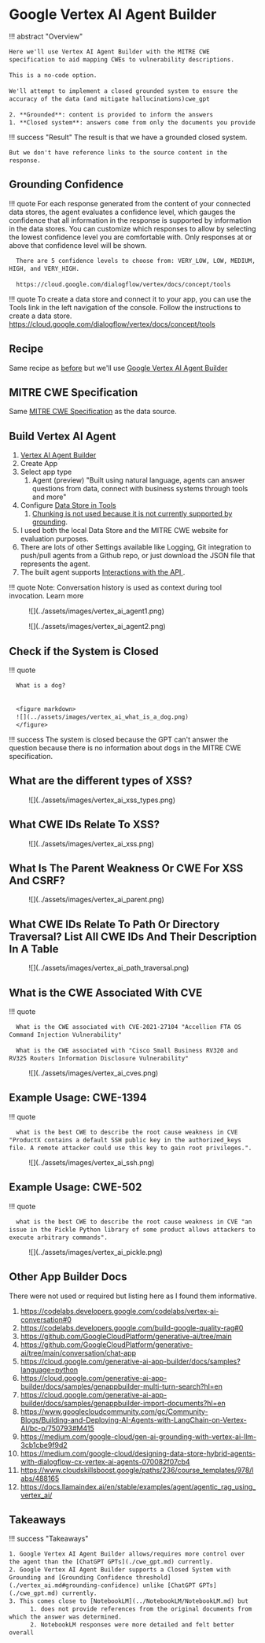 # Google Vertex AI Agent Builder

!!! abstract "Overview"

    Here we'll use Vertex AI Agent Builder with the MITRE CWE specification to aid mapping CWEs to vulnerability descriptions.

    This is a no-code option.

    We'll attempt to implement a closed grounded system to ensure the accuracy of the data (and mitigate hallucinations)cwe_gpt

    2. **Grounded**: content is provided to inform the answers
    1. **Closed system**: answers come from only the documents you provide

!!! success "Result"
    The result is that we have a grounded closed system.

    But we don't have reference links to the source content in the response.


## Grounding Confidence

!!! quote
      For each response generated from the content of your connected data stores, the agent evaluates a confidence level, which gauges the confidence that all information in the response is supported by information in the data stores. You can customize which responses to allow by selecting the lowest confidence level you are comfortable with. Only responses at or above that confidence level will be shown.

      There are 5 confidence levels to choose from: VERY_LOW, LOW, MEDIUM, HIGH, and VERY_HIGH.

      https://cloud.google.com/dialogflow/vertex/docs/concept/tools
      

!!! quote
      To create a data store and connect it to your app, you can use the Tools link in the left navigation of the console. Follow the instructions to create a data store.
      https://cloud.google.com/dialogflow/vertex/docs/concept/tools


## Recipe
Same recipe as [before](./cwe_gpt.md#recipe) but we'll use [Google Vertex AI Agent Builder](https://cloud.google.com/products/agent-builder)





## MITRE CWE Specification
Same [MITRE CWE Specification](./cwe_gpt.md#mitre-cwe-specification) as the data source.
   
## Build Vertex AI Agent 

1. [Vertex AI Agent Builder](https://cloud.google.com/products/agent-builder?hl=en) 
2. Create App 
3. Select app type
      1. Agent (preview) "Built using natural language, agents can answer questions from data, connect with business systems through tools and more"
4. Configure [Data Store in Tools ](https://cloud.google.com/dialogflow/vertex/docs/concept/tools#data-store)
      1. [Chunking is not used because it is not currently supported by grounding](https://github.com/GoogleCloudPlatform/generative-ai/issues/694#issuecomment-2148309711).  
5. I used both the local Data Store and the MITRE CWE website for evaluation purposes.
6. There are lots of other Settings available like Logging, Git integration to push/pull agents from a Github repo, or just download the JSON file that represents the agent.
7. The built agent supports [Interactions with the API ](https://cloud.google.com/dialogflow/vertex/docs/quick/api).


!!! quote
      Note: Conversation history is used as context during tool invocation. Learn more


<figure markdown>
![](../assets/images/vertex_ai_agent1.png)
</figure>

<figure markdown>
![](../assets/images/vertex_ai_agent2.png)
</figure>



## Check if the System is Closed

!!! quote
   
      What is a dog?


      <figure markdown>
      ![](../assets/images/vertex_ai_what_is_a_dog.png)
      </figure>

!!! success
      The system is closed because the GPT can't answer the question because there is no information about dogs in the MITRE CWE specification.

## What are the different types of XSS?

<figure markdown>
![](../assets/images/vertex_ai_xss_types.png)
</figure>


## What CWE IDs Relate To XSS?

<figure markdown>
![](../assets/images/vertex_ai_xss.png)
</figure>

## What Is The Parent Weakness Or CWE For XSS And CSRF?

<figure markdown>
![](../assets/images/vertex_ai_parent.png)
</figure>



## What CWE IDs Relate To Path Or Directory Traversal?  List All CWE IDs And Their Description In A Table

<figure markdown>
![](../assets/images/vertex_ai_path_traversal.png)
</figure>



## What is the CWE Associated With CVE

!!! quote
      
      What is the CWE associated with CVE-2021-27104 "Accellion FTA OS Command Injection Vulnerability"

      What is the CWE associated with "Cisco Small Business RV320 and RV325 Routers Information Disclosure Vulnerability"

<figure markdown>
![](../assets/images/vertex_ai_cves.png)
</figure>

## Example Usage: CWE-1394
!!! quote

      what is the best CWE to describe the root cause weakness in CVE "ProductX contains a default SSH public key in the authorized_keys file. A remote attacker could use this key to gain root privileges.". 

<figure markdown>
![](../assets/images/vertex_ai_ssh.png)
</figure>


## Example Usage: CWE-502

!!! quote
      
      what is the best CWE to describe the root cause weakness in CVE "an issue in the Pickle Python library of some product allows attackers to execute arbitrary commands". 

<figure markdown>
![](../assets/images/vertex_ai_pickle.png)
</figure>

## Other App Builder Docs 

There were not used or required but listing here as I found them informative.

1. https://codelabs.developers.google.com/codelabs/vertex-ai-conversation#0
2. https://codelabs.developers.google.com/build-google-quality-rag#0
3. https://github.com/GoogleCloudPlatform/generative-ai/tree/main
4. https://github.com/GoogleCloudPlatform/generative-ai/tree/main/conversation/chat-app
5. https://cloud.google.com/generative-ai-app-builder/docs/samples?language=python
6. https://cloud.google.com/generative-ai-app-builder/docs/samples/genappbuilder-multi-turn-search?hl=en
7. https://cloud.google.com/generative-ai-app-builder/docs/samples/genappbuilder-import-documents?hl=en
8. https://www.googlecloudcommunity.com/gc/Community-Blogs/Building-and-Deploying-AI-Agents-with-LangChain-on-Vertex-AI/bc-p/750793#M415
9. https://medium.com/google-cloud/gen-ai-grounding-with-vertex-ai-llm-3cb1cbe9f9d2
10. https://medium.com/google-cloud/designing-data-store-hybrid-agents-with-dialogflow-cx-vertex-ai-agents-070082f07cb4
11. https://www.cloudskillsboost.google/paths/236/course_templates/978/labs/488165
12. https://docs.llamaindex.ai/en/stable/examples/agent/agentic_rag_using_vertex_ai/

## Takeaways

!!! success "Takeaways" 

    1. Google Vertex AI Agent Builder allows/requires more control over the agent than the [ChatGPT GPTs](./cwe_gpt.md) currently. 
    2. Google Vertex AI Agent Builder supports a Closed System with Grounding and [Grounding Confidence threshold](./vertex_ai.md#grounding-confidence) unlike [ChatGPT GPTs](./cwe_gpt.md) currently.
    3. This comes close to [NotebookLM](../NotebookLM/NotebookLM.md) but 
          1. does not provide references from the original documents from which the answer was determined.
          2. NotebookLM responses were more detailed and felt better overall
